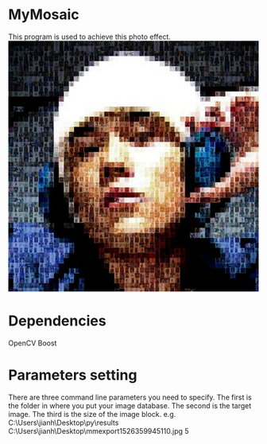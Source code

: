 # MyMosaic

This program is used to achieve this photo effect.
![Image text](Example.jpg)

# Dependencies
OpenCV
Boost

# Parameters setting
There are three command line parameters you need to specify.
The first is the folder in where you put your image database.
The second is the target image.
The third is the size of the image block.
e.g.   
C:\Users\jianh\Desktop\py\results C:\Users\jianh\Desktop\mmexport1526359945110.jpg 5